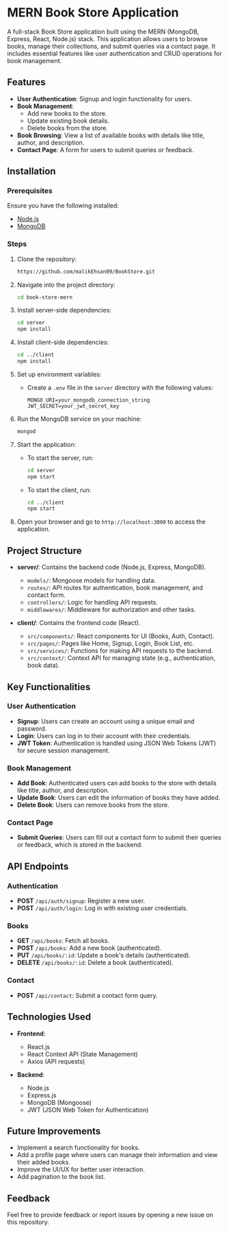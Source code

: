 # MERN Book Store Application

A full-stack Book Store application built using the MERN (MongoDB, Express, React, Node.js) stack. This application allows users to browse books, manage their collections, and submit queries via a contact page. It includes essential features like user authentication and CRUD operations for book management.

## Features

- **User Authentication**: Signup and login functionality for users.
- **Book Management**:
  - Add new books to the store.
  - Update existing book details.
  - Delete books from the store.
- **Book Browsing**: View a list of available books with details like title, author, and description.
- **Contact Page**: A form for users to submit queries or feedback.
  
## Installation

### Prerequisites

Ensure you have the following installed:

- [Node.js](https://nodejs.org/en/download/)
- [MongoDB](https://www.mongodb.com/try/download/community)

### Steps

1. Clone the repository:
   ```bash
   https://github.com/malikEhsan09/BookStore.git
   ```

2. Navigate into the project directory:
   ```bash
   cd book-store-mern
   ```

3. Install server-side dependencies:
   ```bash
   cd server
   npm install
   ```

4. Install client-side dependencies:
   ```bash
   cd ../client
   npm install
   ```

5. Set up environment variables:
   - Create a `.env` file in the `server` directory with the following values:
     ```env
     MONGO_URI=your_mongodb_connection_string
     JWT_SECRET=your_jwt_secret_key
     ```

6. Run the MongoDB service on your machine:
   ```bash
   mongod
   ```

7. Start the application:
   - To start the server, run:
     ```bash
     cd server
     npm start
     ```
   - To start the client, run:
     ```bash
     cd ../client
     npm start
     ```

8. Open your browser and go to `http://localhost:3000` to access the application.

## Project Structure

- **server/**: Contains the backend code (Node.js, Express, MongoDB).
  - `models/`: Mongoose models for handling data.
  - `routes/`: API routes for authentication, book management, and contact form.
  - `controllers/`: Logic for handling API requests.
  - `middlewares/`: Middleware for authorization and other tasks.
  
- **client/**: Contains the frontend code (React).
  - `src/components/`: React components for UI (Books, Auth, Contact).
  - `src/pages/`: Pages like Home, Signup, Login, Book List, etc.
  - `src/services/`: Functions for making API requests to the backend.
  - `src/context/`: Context API for managing state (e.g., authentication, book data).
  
## Key Functionalities

### User Authentication
- **Signup**: Users can create an account using a unique email and password.
- **Login**: Users can log in to their account with their credentials.
- **JWT Token**: Authentication is handled using JSON Web Tokens (JWT) for secure session management.

### Book Management
- **Add Book**: Authenticated users can add books to the store with details like title, author, and description.
- **Update Book**: Users can edit the information of books they have added.
- **Delete Book**: Users can remove books from the store.

### Contact Page
- **Submit Queries**: Users can fill out a contact form to submit their queries or feedback, which is stored in the backend.

## API Endpoints

### Authentication
- **POST** `/api/auth/signup`: Register a new user.
- **POST** `/api/auth/login`: Log in with existing user credentials.

### Books
- **GET** `/api/books`: Fetch all books.
- **POST** `/api/books`: Add a new book (authenticated).
- **PUT** `/api/books/:id`: Update a book's details (authenticated).
- **DELETE** `/api/books/:id`: Delete a book (authenticated).

### Contact
- **POST** `/api/contact`: Submit a contact form query.

## Technologies Used

- **Frontend**:
  - React.js
  - React Context API (State Management)
  - Axios (API requests)
  
- **Backend**:
  - Node.js
  - Express.js
  - MongoDB (Mongoose)
  - JWT (JSON Web Token for Authentication)

## Future Improvements

- Implement a search functionality for books.
- Add a profile page where users can manage their information and view their added books.
- Improve the UI/UX for better user interaction.
- Add pagination to the book list.

## Feedback

Feel free to provide feedback or report issues by opening a new issue on this repository.
